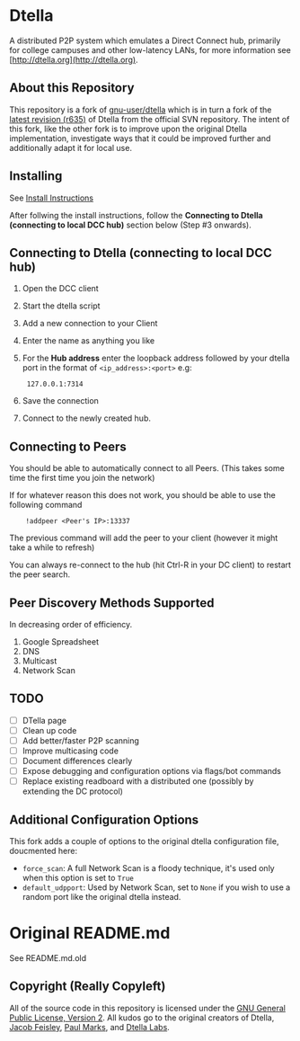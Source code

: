 Dtella
========================================

A distributed P2P system which emulates a Direct Connect hub, primarily for college 
campuses and other low-latency LANs, for more information see [http://dtella.org](http://dtella.org).


About this Repository
---------------------

This repository is a fork of [gnu-user/dtella](https://github.com/gnu-user/dtella) which is in turn
a fork of the [latest revision (r635)](https://code.google.com/p/dtella/source/detail?r=635) of
Dtella from the official SVN repository. The intent of this fork, like the other fork is to improve
upon the original Dtella implementation, investigate ways that it could be improved further and
additionally adapt it for local use.


Installing
----------

See [Install Instructions](https://github.com/ffledgling/dtella/blob/master/INSTALL.md)

After follwing the install instructions, follow the **Connecting to Dtella (connecting to local DCC hub)** section below (Step #3 onwards).


Connecting to Dtella (connecting to local DCC hub)
----------------------------------------
1. Open the DCC client

2. Start the dtella script

3. Add a new connection to your Client

4. Enter the name as anything you like

5. For the **Hub address** enter the loopback address followed by your dtella port in the format of `<ip_address>:<port>` e.g:

        127.0.0.1:7314

6. Save the connection

7. Connect to the newly created hub.


Connecting to Peers
----------------------------------------

You should be able to automatically connect to all Peers.
(This takes some time the first time you join the network)

If for whatever reason this does not work, you should be able to use the following command

        !addpeer <Peer's IP>:13337

The previous command will add the peer to your client (however it might take a while to refresh)

You can always re-connect to the hub (hit Ctrl-R in your DC client) to restart the peer search.

Peer Discovery Methods Supported
--------------------------------

In decreasing order of efficiency.

1. Google Spreadsheet
2. DNS
3. Multicast
4. Network Scan

TODO
----
- [ ] DTella page
- [ ] Clean up code
- [ ] Add better/faster P2P scanning
- [ ] Improve multicasing code
- [ ] Document differences clearly
- [ ] Expose debugging and configuration options via flags/bot commands
- [ ] Replace existing readboard with a distributed one (possibly by extending the DC protocol)

Additional Configuration Options
--------------------------------

This fork adds a couple of options to the original dtella configuration file, doucmented here:

- `force_scan`: A full Network Scan is a floody technique, it's used only when this option is set to `True`
- `default_udpport`: Used by Network Scan, set to `None` if you wish to use a random port like the original dtella instead.


Original README.md
==================

See README.md.old


Copyright (Really Copyleft)
----------------------------------------

All of the source code in this repository is licensed under the 
[GNU General Public License, Version 2](http://www.gnu.org/licenses/gpl2.html). All kudos
go to the original creators of Dtella, [Jacob Feisley](http://feisley.com), 
[Paul Marks](http://pmarks.net), and [Dtella Labs](http://dtella.org).

